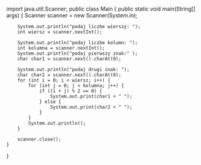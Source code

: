 import java.util.Scanner;
public class Main {
    public static void main(String[] args) {
        Scanner scanner = new Scanner(System.in);

        System.out.println("podaj liczbe wierszy: ");
        int wiersz = scanner.nextInt();

        System.out.println("podaj liczbe kolumn: ");
        int kolumna = scanner.nextInt();
        System.out.println("podaj pierwszy znak:" );
        char char1 = scanner.next().charAt(0);

        System.out.println("podaj drugi znak: ");
        char char2 = scanner.next().charAt(0);
        for (int i = 0; i < wiersz; i++) {
            for (int j = 0; j < kolumna; j++) {
                if ((i + j) % 2 == 0) {
                    System.out.print(char1 + " ");
                } else {
                    System.out.print(char2 + " ");
                }
            }
            System.out.println();
        }

        scanner.close();
    }
}
